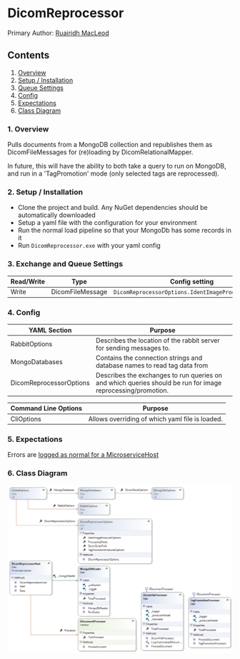 # DicomReprocessor

Primary Author: [Ruairidh MacLeod](https://github.com/Ruairidh)

## Contents
 1. [Overview](#1-overview)
 2. [Setup / Installation](#2-setup--installation)
 3. [Queue Settings](#3-queue-settings)
 4. [Config](#4-config)
 5. [Expectations](#5-expectations)
 6. [Class Diagram](#6-class-diagram)

### 1. Overview
Pulls documents from a MongoDB collection and republishes them as DicomFileMessages for (re)loading by DicomRelationalMapper.

In future, this will have the ability to both take a query to run on MongoDB, and run in a 'TagPromotion' mode (only selected tags are reprocessed).

### 2. Setup / Installation
- Clone the project and build. Any NuGet dependencies should be automatically downloaded
- Setup a yaml file with the configuration for your environment
- Run the normal load pipeline so that your MongoDb has some records in it
- Run `DicomReprocessor.exe` with your yaml config

### 3. Exchange and Queue Settings

| Read/Write | Type | Config setting |
| ------------- | ------------- |------------- |
| Write | DicomFileMessage | `DicomReprocessorOptions.IdentImageProducerOptions` |

### 4. Config
| YAML Section  | Purpose |
| ------------- | ------------- |
| RabbitOptions | Describes the location of the rabbit server for sending messages to. |
| MongoDatabases | Contains the connection strings and database names to read tag data from |
| DicomReprocessorOptions | Describes the exchanges to run queries on and which queries should be run for image reprocessing/promotion. |


| Command Line Options | Purpose |
| ------------- | ------------- |
|CliOptions | Allows overriding of which yaml file is loaded. |

### 5. Expectations
Errors are [logged as normal for a MicroserviceHost](../Microservices.Common/README.md#logging)

### 6. Class Diagram
![Class Diagram](./Images/ClassDiagram.png)
